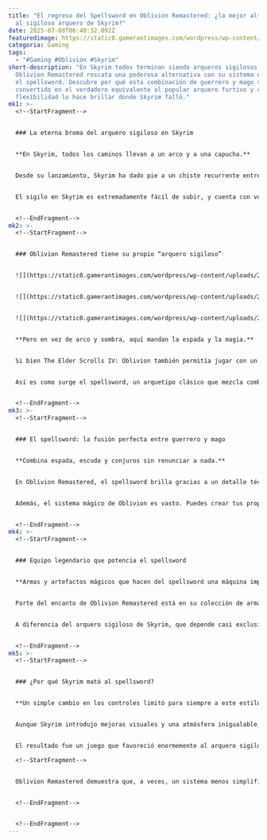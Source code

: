 ```yaml
---
title: "El regreso del Spellsword en Oblivion Remastered: ¿la mejor alternativa
  al sigiloso arquero de Skyrim?"
date: 2025-07-08T06:40:32.092Z
featuredimage: https://static0.gamerantimages.com/wordpress/wp-content/uploads/2025/07/skyrim-stealth-archer.jpg?q=70&fit=crop&w=1140&h=&dpr=1
categoria: Gaming
tags:
  - "#Gaming #Oblivion #Skyrim"
short-description: "En Skyrim todos terminan siendo arqueros sigilosos, pero
  Oblivion Remastered rescata una poderosa alternativa con su sistema de magia:
  el spellsword. Descubre por qué esta combinación de guerrero y mago se ha
  convertido en el verdadero equivalente al popular arquero furtivo y cómo su
  flexibilidad lo hace brillar donde Skyrim falló."
mk1: >-
  <!--StartFragment-->


  ### La eterna broma del arquero sigiloso en Skyrim


  **En Skyrim, todos los caminos llevan a un arco y a una capucha.**


  Desde su lanzamiento, Skyrim ha dado pie a un chiste recurrente entre los jugadores: sin importar la raza, historia o idea inicial para tu personaje, tarde o temprano terminas convertido en un arquero sigiloso. ¿Por qué? Porque es un estilo de juego que se vuelve viable desde los primeros niveles, permitiendo eliminar enemigos sin recibir daño y subir de nivel con facilidad. Con el tiempo, esta build se vuelve tan poderosa que resulta casi imposible resistirse a su eficacia.


  El sigilo en Skyrim es extremadamente fácil de subir, y cuenta con ventajas en el árbol de habilidades que multiplican el daño de los ataques furtivos con arco. Además, hay una gran cantidad de flechas y arcos encantados que convierten al Dragonborn en un asesino letal desde la distancia, evitando combates directos con enemigos capaces de usar gritos devastadores o golpes aplastantes.


  <!--EndFragment-->
mk2: >-
  <!--StartFragment-->


  ### Oblivion Remastered tiene su propio “arquero sigiloso”


  ![](https://static0.gamerantimages.com/wordpress/wp-content/uploads/2025/06/armored-warrior-using-a-bow-in-oblivion-remastered.jpg?q=49&fit=crop&w=750&h=422&dpr=2)


  ![](https://static0.gamerantimages.com/wordpress/wp-content/uploads/2025/06/the-elder-scrolls-iv-oblivion-remastered-walking-through-forest-tes4-gameplay-screenshot.jpg?q=49&fit=crop&w=750&h=422&dpr=2)


  ![](https://static0.gamerantimages.com/wordpress/wp-content/uploads/2025/05/oblivion-remastered-magic-attack-battle.jpg?q=49&fit=crop&w=750&h=422&dpr=2)


  **Pero en vez de arco y sombra, aquí mandan la espada y la magia.**


  Si bien The Elder Scrolls IV: Oblivion también permitía jugar con un arquero sigiloso, la mecánica nunca fue tan pulida ni tan letal como en Skyrim. El sistema de arcos en Oblivion original era más torpe, y curiosamente, en Oblivion Remastered existe un bug que reduce el daño de los ataques furtivos con arco. Esto hizo que muchos jugadores buscaran alternativas más eficientes.


  Así es como surge el spellsword, un arquetipo clásico que mezcla combate cuerpo a cuerpo con el vasto poder de la magia. Oblivion Remastered aprovecha su sistema mágico, el cual sigue siendo uno de los más completos de la saga, para convertir al spellsword en la mejor alternativa para quienes buscan la versatilidad y el dominio total del campo de batalla.


  <!--EndFragment-->
mk3: >-
  <!--StartFragment-->


  ### El spellsword: la fusión perfecta entre guerrero y mago


  **Combina espada, escudo y conjuros sin renunciar a nada.**


  En Oblivion Remastered, el spellsword brilla gracias a un detalle técnico crucial: el botón para lanzar hechizos está separado del arma equipada. Esto significa que puedes blandir una espada y un escudo, o incluso un arco, y seguir lanzando hechizos sin tener que guardar el arma o perder tiempo navegando menús. Esto otorga una fluidez que Skyrim nunca alcanzó.


  Además, el sistema mágico de Oblivion es vasto. Puedes crear tus propios conjuros y aprovechar efectos únicos como invisibilidad, respiración acuática, o hechizos de luz que reemplazan antorchas. Un spellsword puede sanar en medio del combate, potenciar sus estadísticas, abrir cerraduras sin ganzúas y lanzar hechizos destructivos sin abandonar el combate físico. Esto convierte a este estilo en un auténtico “todoterreno”, ideal para explorar sin limitaciones.


  <!--EndFragment-->
mk4: >-
  <!--StartFragment-->


  ### Equipo legendario que potencia el spellsword


  **Armas y artefactos mágicos que hacen del spellsword una máquina imparable.**


  Parte del encanto de Oblivion Remastered está en su colección de armas y armaduras encantadas. Espadas como Chillrend, con daño por hielo; escudos como Spellbreaker, que bloquean conjuros enemigos; o el mítico Akavari Sunderblade son piezas que complementan a la perfección el juego mixto de espada y magia.


  A diferencia del arquero sigiloso de Skyrim, que depende casi exclusivamente de su arco y el sigilo, el spellsword tiene un arsenal mucho más diverso. Puede adentrarse en ruinas a plena luz, conjurar criaturas para que luchen a su lado, o simplemente encender su espada con fuego para devastar a grupos de enemigos. Este enfoque multiplica la inmersión y ofrece decenas de maneras diferentes de encarar cada combate.


  <!--EndFragment-->
mk5: >-
  <!--StartFragment-->


  ### ¿Por qué Skyrim mató al spellsword?


  **Un simple cambio en los controles limitó para siempre a este estilo de juego.**


  Aunque Skyrim introdujo mejoras visuales y una atmósfera inigualable, cometió un “pecado mortal” para los fans del spellsword: ligó el lanzamiento de conjuros a la mano izquierda o derecha. Esto significa que para lanzar un hechizo necesitas tener esa mano libre, sacrificando el escudo, el arco o un arma secundaria. Para el spellsword, que necesita tanto su espada como su magia disponibles al mismo tiempo, esto fue un duro golpe.


  El resultado fue un juego que favoreció enormemente al arquero sigiloso. Sin necesidad de cambiar de armas ni abrir menús, podías seguir disparando y aprovechando el sigilo, mientras el uso de magia quedó relegado a builds específicas o momentos puntuales. Así, el spellsword pasó de ser el estilo dominante en Oblivion a un recuerdo lejano en Skyrim.\

  <!--StartFragment-->


  Oblivion Remastered demuestra que, a veces, un sistema menos simplificado permite más libertad. En 10datos.com nos encanta explorar estas curiosidades que muestran cómo una saga puede cambiar tanto de un juego a otro. Si buscas una experiencia rica, variada y que combine lo mejor de la espada con la magia, Oblivion Remastered y su poderoso spellsword son la aventura perfecta para ti. ¡Prepárate para redescubrir un clásico que aún tiene mucho que ofrecer!


  <!--EndFragment-->


  <!--EndFragment-->
---
```

